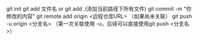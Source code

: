 git init
git add 文件名 or git add .(添加当前路径下所有文件)
git commit -m "你修改的内容"
git remote add origin <远程仓库URL>  （如果尚未关联）
git push -u origin <分支名>           （第一次关联使用 -u，后续可以直接使用git push <分支名>）
